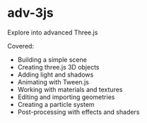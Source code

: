 # adv-3js
Explore into advanced Three.js

Covered:
* Building a simple scene
* Creating three.js 3D objects
* Adding light and shadows
* Animating with Tween.js
* Working with materials and textures
* Editing and importing geometries
* Creating a particle system
* Post-processing with effects and shaders
